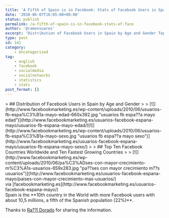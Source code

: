 ```yaml
---
title: 'A Fifth of Spain is in Facebook: Stats of Facebook Users in Spain, May 2010'
date: '2010-06-07T16:05:00+00:00'
status: publish
permalink: /a-fifth-of-spain-is-in-facebook-stats-of-face
author: '@ramonsuarez'
excerpt: 'Distribution of Facebook Users in Spain by Age and Gender Top Ten Facebook Countries Worldwide and Ten Fastest Growing Countries via facebookmarketing.es Spain is the 10th country in the World with more Facebook users with about 10,5 millions, a f...'
type: post
id: 141
category:
    - Uncategorized
tag:
    - english
    - facebook
    - socialmedia
    - socialnetworks
    - statistics
    - stats
post_format: []
---
```

<div class="posterous_bookmarklet_entry">> ## Distribution of Facebook Users in Spain by Age and Gender
> 
> [![](http://www.facebookmarketing.es/wp-content/uploads/2010/06/usuarios-fb-espa%C3%B1a-mayo-edad-660x392.jpg "usuarios fb espa??a mayo edad")](http://www.facebookmarketing.es/usuarios-facebook-espana-mayo/usuarios-fb-espana-mayo-edad/)[![](http://www.facebookmarketing.es/wp-content/uploads/2010/06/usuarios-fb-espa%C3%B1a-mayo-sexo.jpg "usuarios fb espa??a mayo sexo")](http://www.facebookmarketing.es/usuarios-facebook-espana-mayo/usuarios-fb-espana-mayo-sexo/)
> 
> ## Top Ten Facebook Countries Worldwide and Ten Fastest Growing Countries
> 
> [![](http://www.facebookmarketing.es/wp-content/uploads/2010/06/pa%C3%ADses-con-mayor-crecimiento-m%C3%A1s-usuarios-659x283.jpg "pa??ses con mayor crecimiento  m??s usuarios")](http://www.facebookmarketing.es/usuarios-facebook-espana-mayo/paises-con-mayor-crecimiento-mas-usuarios/)

<div class="posterous_quote_citation">via [facebookmarketing.es](http://www.facebookmarketing.es/usuarios-facebook-espana-mayo/)</div>Spain is the **10th country in the World with more Facebook users with about 10,5 millions, a fifth of the Spanish population (22%)**.

Thanks to [Ra??l Dorado](http://twitter.com/raul_sp) for sharing the information.

</div>